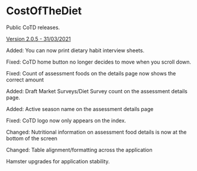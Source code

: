# CostOfTheDiet

Public CoTD releases.

[Version 2.0.5 - 31/03/2021](https://github.com/SaveTheChildrenUK/CostOfTheDiet/releases/download/v2.1.6/Cost-of-The-Diet-Setup-2.1.6.exe)

Added: You can now print dietary habit interview sheets.

Fixed: CoTD home button no longer decides to move when you scroll down.

Fixed: Count of assessment foods on the details page now shows the correct amount

Added: Draft Market Surveys/Diet Survey count on the assessment details page.

Added: Active season name on the assessment details page

Fixed: CoTD logo now only appears on the index.

Changed: Nutritional information on assessment food details is now at the bottom of the screen

Changed: Table alignment/formatting across the application

Hamster upgrades for application stability.
